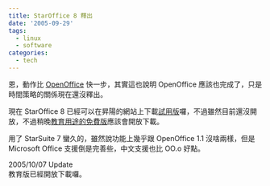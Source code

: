 ```yaml
---
title: StarOffice 8 釋出
date: '2005-09-29'
tags:
  - linux
  - software
categories:
  - tech
---
```

恩，動作比 [OpenOffice](http://www.openoffice.org/) 快一步，其實這也說明 OpenOffice 應該也完成了，只是時間策略的關係現在還沒釋出。  
  
現在 StarOffice 8 已經可以在昇陽的網站上下載[試用版](http://www.sun.com/software/star/starsuite/get_eval.jsp)囉，不過雖然目前還沒開放，不過稍晚[教育用途的免費版](http://www.sun.com/products-n-solutions/edu/solutions/staroffice.html)應該會開放下載。  
  
用了 StarSuite 7 蠻久的，雖然說功能上幾乎跟 OpenOffice 1.1 沒啥兩樣，但是 Microsoft Office 支援倒是完善些，中文支援也比 OO.o 好點。  
  
2005/10/07 Update  
教育版已經開放下載囉。